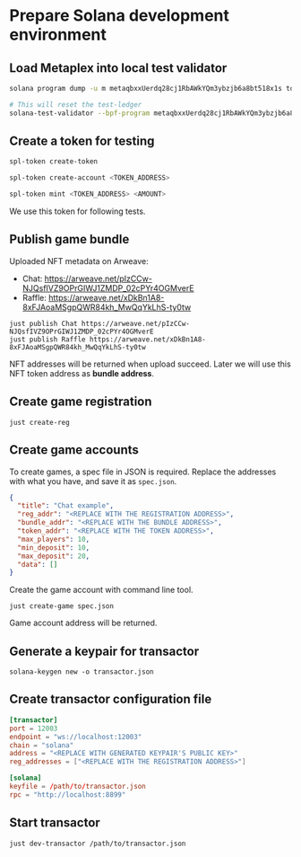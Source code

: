 # Prepare Solana development environment

## Load Metaplex into local test validator

```bash
solana program dump -u m metaqbxxUerdq28cj1RbAWkYQm3ybzjb6a8bt518x1s token_metadata_program.so

# This will reset the test-ledger
solana-test-validator --bpf-program metaqbxxUerdq28cj1RbAWkYQm3ybzjb6a8bt518x1s token_metadata_program.so --reset
```

## Create a token for testing

```bash
spl-token create-token

spl-token create-account <TOKEN_ADDRESS>

spl-token mint <TOKEN_ADDRESS> <AMOUNT>
```
We use this token for following tests.

## Publish game bundle

Uploaded NFT metadata on Arweave:

- Chat: https://arweave.net/pIzCCw-NJQsfIVZ9OPrGIWJ1ZMDP_02cPYr4OGMverE
- Raffle: https://arweave.net/xDkBn1A8-8xFJAoaMSgpQWR84kh_MwQqYkLhS-ty0tw

```shell
just publish Chat https://arweave.net/pIzCCw-NJQsfIVZ9OPrGIWJ1ZMDP_02cPYr4OGMverE
just publish Raffle https://arweave.net/xDkBn1A8-8xFJAoaMSgpQWR84kh_MwQqYkLhS-ty0tw
```

NFT addresses will be returned when upload succeed. Later we will use this NFT token address as **bundle address**.

## Create game registration

```shell
just create-reg
```

## Create game accounts

To create games, a spec file in JSON is required. Replace the addresses with what you have, and save it as `spec.json`.

```json
{
  "title": "Chat example",
  "reg_addr": "<REPLACE WITH THE REGISTRATION ADDRESS>",
  "bundle_addr": "<REPLACE WITH THE BUNDLE ADDRESS>",
  "token_addr": "<REPLACE WITH THE TOKEN ADDRESS>",
  "max_players": 10,
  "min_deposit": 10,
  "max_deposit": 20,
  "data": []
}
```

Create the game account with command line tool.

```shell
just create-game spec.json
```

Game account address will be returned.

## Generate a keypair for transactor

```shell
solana-keygen new -o transactor.json
```

## Create transactor configuration file

```toml
[transactor]
port = 12003
endpoint = "ws://localhost:12003"
chain = "solana"
address = "<REPLACE WITH GENERATED KEYPAIR'S PUBLIC KEY>"
reg_addresses = ["<REPLACE WITH THE REGISTRATION ADDRESS>"]

[solana]
keyfile = /path/to/transactor.json
rpc = "http://localhost:8899"
```

## Start transactor

```shell
just dev-transactor /path/to/transactor.json
```
